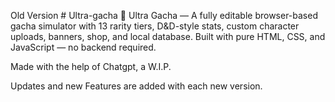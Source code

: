 Old Version # Ultra-gacha
🎲 Ultra Gacha — A fully editable browser-based gacha simulator with 13 rarity tiers, D&D-style stats, custom character uploads, banners, shop, and local database. Built with pure HTML, CSS, and JavaScript — no backend required.

Made with the help of Chatgpt, a W.I.P.

Updates and new Features are added with each new version.
